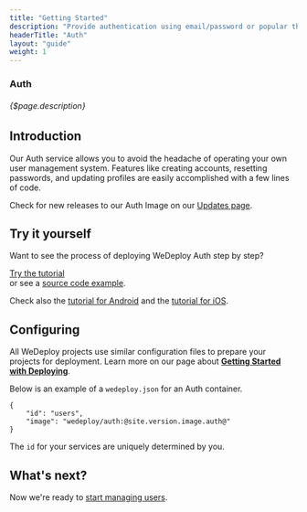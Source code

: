 ```yaml
---
title: "Getting Started"
description: "Provide authentication using email/password or popular third-party identity providers like Google, Facebook, and GitHub."
headerTitle: "Auth"
layout: "guide"
weight: 1
---
```


### Auth

###### {$page.description}

<article id="1">

## Introduction

Our Auth service allows you to avoid the headache of operating your own user management system. Features like creating accounts, resetting passwords, and updating profiles are easily accomplished with a few lines of code.

<aside>

Check for new releases to our Auth Image on our [Updates page](/updates/services/auth).

</aside>

</article>

<article id="2">

## Try it yourself

Want to see the process of deploying WeDeploy Auth step by step?

<div class="guide-btn-cta">
	<a class="btn btn-accent btn-sm" href="/tutorials/auth-web/" target="_blank">
		<span class="icon-16-external"></span>Try the tutorial
	</a>
</div>

<div class="guide-aux-cta">
	or see a <a href="https://github.com/wedeploy-examples/auth-web-example" target="_blank">source code example</a>.
</div>

Check also the <a href="/tutorials/auth-android/" target="_blank">tutorial for Android</a> and the <a href="/tutorials/auth-ios/" target="_blank">tutorial for iOS</a>.

</article>

<article id="3">

## Configuring

<aside>

All WeDeploy projects use similar configuration files to prepare your projects for deployment. Learn more on our page about <strong><a href="/docs/deploy/getting-started/">Getting Started with Deploying</a></strong>.

</aside>

Below is an example of a `wedeploy.json` for an Auth container.

```application/json
{
	"id": "users",
	"image": "wedeploy/auth:@site.version.image.auth@"
}
```

The `id` for your services are uniquely determined by you.

</article>

## What's next?

Now we're ready to [start managing users](/docs/auth/manage-users/).

